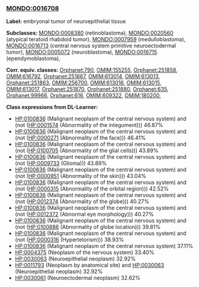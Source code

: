 
### [MONDO:0016708](http://purl.obolibrary.org/obo/MONDO_0016708)
**Label:** embryonal tumor of neuroepithelial tissue

**Subclasses:** [MONDO:0008380](http://purl.obolibrary.org/obo/MONDO_0008380) (retinoblastoma), [MONDO:0020560](http://purl.obolibrary.org/obo/MONDO_0020560) (atypical teratoid rhabdoid tumor), [MONDO:0007959](http://purl.obolibrary.org/obo/MONDO_0007959) (medulloblastoma), [MONDO:0016713](http://purl.obolibrary.org/obo/MONDO_0016713) (central nervous system primitive neuroectodermal tumor), [MONDO:0005072](http://purl.obolibrary.org/obo/MONDO_0005072) (neuroblastoma), [MONDO:0016715](http://purl.obolibrary.org/obo/MONDO_0016715) (ependymoblastoma), 

**Corr. equiv. classes:** [Orphanet:790](http://www.orpha.net/ORDO/Orphanet_790), [OMIM:155255](http://purl.obolibrary.org/obo/OMIM_155255), [Orphanet:251858](http://www.orpha.net/ORDO/Orphanet_251858), [OMIM:616792](http://purl.obolibrary.org/obo/OMIM_616792), [Orphanet:251867](http://www.orpha.net/ORDO/Orphanet_251867), [OMIM:613014](http://purl.obolibrary.org/obo/OMIM_613014), [OMIM:613013](http://purl.obolibrary.org/obo/OMIM_613013), [Orphanet:251863](http://www.orpha.net/ORDO/Orphanet_251863), [OMIM:256700](http://purl.obolibrary.org/obo/OMIM_256700), [OMIM:613016](http://purl.obolibrary.org/obo/OMIM_613016), [OMIM:613015](http://purl.obolibrary.org/obo/OMIM_613015), [OMIM:613017](http://purl.obolibrary.org/obo/OMIM_613017), [Orphanet:251870](http://www.orpha.net/ORDO/Orphanet_251870), [Orphanet:251880](http://www.orpha.net/ORDO/Orphanet_251880), [Orphanet:635](http://www.orpha.net/ORDO/Orphanet_635), [Orphanet:99966](http://www.orpha.net/ORDO/Orphanet_99966), [Orphanet:616](http://www.orpha.net/ORDO/Orphanet_616), [OMIM:609322](http://purl.obolibrary.org/obo/OMIM_609322), [OMIM:180200](http://purl.obolibrary.org/obo/OMIM_180200), 

**Class expressions from DL-Learner:**

- [HP:0100836](http://purl.obolibrary.org/obo/HP_0100836) (Malignant neoplasm of the central nervous system) and (not ([HP:0001574](http://purl.obolibrary.org/obo/HP_0001574) (Abnormality of the integument))) 46.87%
- [HP:0100836](http://purl.obolibrary.org/obo/HP_0100836) (Malignant neoplasm of the central nervous system) and (not ([HP:0000271](http://purl.obolibrary.org/obo/HP_0000271) (Abnormality of the face))) 46.41%
- [HP:0100836](http://purl.obolibrary.org/obo/HP_0100836) (Malignant neoplasm of the central nervous system) and (not ([HP:0100705](http://purl.obolibrary.org/obo/HP_0100705) (Abnormality of the glial cells))) 43.89%
- [HP:0100836](http://purl.obolibrary.org/obo/HP_0100836) (Malignant neoplasm of the central nervous system) and (not ([HP:0009733](http://purl.obolibrary.org/obo/HP_0009733) (Glioma))) 43.89%
- [HP:0100836](http://purl.obolibrary.org/obo/HP_0100836) (Malignant neoplasm of the central nervous system) and (not ([HP:0000951](http://purl.obolibrary.org/obo/HP_0000951) (Abnormality of the skin))) 43.04%
- [HP:0100836](http://purl.obolibrary.org/obo/HP_0100836) (Malignant neoplasm of the central nervous system) and (not ([HP:0000315](http://purl.obolibrary.org/obo/HP_0000315) (Abnormality of the orbital region))) 42.52%
- [HP:0100836](http://purl.obolibrary.org/obo/HP_0100836) (Malignant neoplasm of the central nervous system) and (not ([HP:0012374](http://purl.obolibrary.org/obo/HP_0012374) (Abnormality of the globe))) 40.27%
- [HP:0100836](http://purl.obolibrary.org/obo/HP_0100836) (Malignant neoplasm of the central nervous system) and (not ([HP:0012372](http://purl.obolibrary.org/obo/HP_0012372) (Abnormal eye morphology))) 40.27%
- [HP:0100836](http://purl.obolibrary.org/obo/HP_0100836) (Malignant neoplasm of the central nervous system) and (not ([HP:0100886](http://purl.obolibrary.org/obo/HP_0100886) (Abnormality of globe location))) 39.81%
- [HP:0100836](http://purl.obolibrary.org/obo/HP_0100836) (Malignant neoplasm of the central nervous system) and (not ([HP:0000316](http://purl.obolibrary.org/obo/HP_0000316) (Hypertelorism))) 38.93%
- [HP:0100836](http://purl.obolibrary.org/obo/HP_0100836) (Malignant neoplasm of the central nervous system) 37.11%
- [HP:0004375](http://purl.obolibrary.org/obo/HP_0004375) (Neoplasm of the nervous system) 33.40%
- [HP:0030063](http://purl.obolibrary.org/obo/HP_0030063) (Neuroepithelial neoplasm) 32.92%
- [HP:0011793](http://purl.obolibrary.org/obo/HP_0011793) (Neoplasm by anatomical site) and [HP:0030063](http://purl.obolibrary.org/obo/HP_0030063) (Neuroepithelial neoplasm) 32.92%
- [HP:0030061](http://purl.obolibrary.org/obo/HP_0030061) (Neuroectodermal neoplasm) 32.62%


